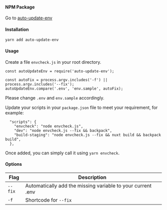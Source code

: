 #### NPM Package
Go to [auto-update-env](https://www.npmjs.com/package/auto-update-env)

#### Installation
`yarn add auto-update-env`

#### Usage

Create a file `envcheck.js` in your root directory. 
```
const autoUpdateEnv = require('auto-update-env');

const autoFix = process.argv.includes('-f') || process.argv.includes('--fix');
autoUpdateEnv.compare('.env', 'env.sample', autoFix);
```
Please change `.env` and `env.sample` accordingly.

Update your scripts in your `package.json` file to meet your requirement, for example:
```
  "scripts": {
    "envcheck": "node envcheck.js",
    "dev": "node envcheck.js --fix && backpack",
    "build-staging": "node envcheck.js --fix && nuxt build && backpack build",
  },
```

Once added, you can simply call it using `yarn envcheck`.

#### Options
| Flag     | Description                                                                     |
| -------- | ------------------------------------------------------------------------------- |
| `--fix`  | Automatically add the missing variable to your current .env                     |
| `-f`     | Shortcode for `--fix`                                                           |
